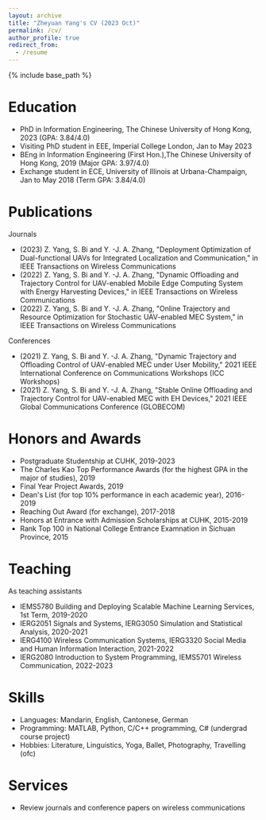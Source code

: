 ```yaml
---
layout: archive
title: "Zheyuan Yang's CV (2023 Oct)"
permalink: /cv/
author_profile: true
redirect_from:
  - /resume
---
```


{% include base_path %}

Education
======
* PhD in Information Engineering, The Chinese University of Hong Kong, 2023 (GPA: 3.84/4.0)
* Visiting PhD student in EEE, Imperial College London, Jan to May 2023
* BEng in Information Engineering (First Hon.),The Chinese University of Hong Kong, 2019 (Major GPA: 3.97/4.0)
* Exchange student in ECE, University of Illinois at Urbana-Champaign, Jan to May 2018 (Term GPA: 3.84/4.0)



Publications
======
Journals
* (2023) Z. Yang, S. Bi and Y. -J. A. Zhang, "Deployment Optimization of Dual-functional UAVs for Integrated Localization and Communication," in IEEE Transactions on Wireless Communications
* (2022) Z. Yang, S. Bi and Y. -J. A. Zhang, "Dynamic Offloading and Trajectory Control for UAV-enabled Mobile Edge Computing System with Energy Harvesting Devices," in IEEE Transactions on Wireless Communications
* (2022) Z. Yang, S. Bi and Y. -J. A. Zhang, "Online Trajectory and Resource Optimization for Stochastic UAV-enabled MEC System," in IEEE Transactions on Wireless Communications

Conferences
* (2021) Z. Yang, S. Bi and Y. -J. A. Zhang, "Dynamic Trajectory and Offloading Control of UAV-enabled MEC under User Mobility," 2021 IEEE International Conference on Communications Workshops (ICC Workshops)
* (2021) Z. Yang, S. Bi and Y. -J. A. Zhang, "Stable Online Offloading and Trajectory Control for UAV-enabled MEC with EH Devices," 2021 IEEE Global Communications Conference (GLOBECOM)
  
Honors and Awards
======
* Postgraduate Studentship at CUHK, 2019-2023
* The Charles Kao Top Performance Awards (for the highest GPA in the major of studies), 2019
* Final Year Project Awards, 2019
* Dean's List (for top 10\% performance in each academic year), 2016-2019
* Reaching Out Award (for exchange), 2017-2018
* Honors at Entrance with Admission Scholarships at CUHK, 2015-2019
* Rank Top 100 in National College Entrance Examnation in Sichuan Province, 2015

Teaching 
======
As teaching assistants
* IEMS5780 Building and Deploying Scalable Machine Learning Services, 1st Term, 2019-2020
* IERG2051 Signals and Systems, IERG3050 Simulation and Statistical Analysis, 2020-2021
* IERG4100 Wireless Communication Systems, IERG3320 Social Media and Human Information Interaction, 2021-2022
* IERG2080 Introduction to System Programming, IEMS5701 Wireless Communication, 2022-2023
         
  
Skills
======
* Languages: Mandarin, English, Cantonese, German
* Programming: MATLAB, Python, C/C++ programming, C# (undergrad course project)
* Hobbies: Literature, Linguistics, Yoga, Ballet, Photography, Travelling (ofc)

Services
======
* Review journals and conference papers on wireless communications 
